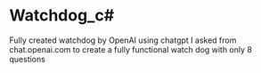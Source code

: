 # Watchdog_c#
Fully created watchdog by OpenAI using chatgpt
I asked from chat.openai.com to create a fully functional watch dog with only 8 questions 
